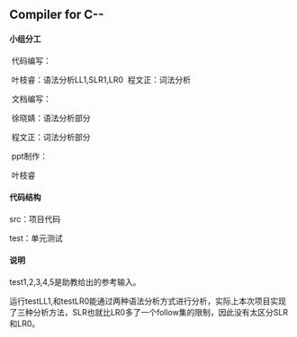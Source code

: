 ## Compiler for C--

#### 小组分工

​	代码编写：

​		叶枝睿：语法分析LL1,SLR1,LR0
​		程文正：词法分析

​	文档编写：

​		徐晓婧：语法分析部分

​		程文正：词法分析部分

​	ppt制作：

​			叶枝睿

#### 代码结构

src：项目代码

test：单元测试

#### 说明

test1,2,3,4,5是助教给出的参考输入。

运行testLL1,和testLR0能通过两种语法分析方式进行分析，实际上本次项目实现了三种分析方法，SLR也就比LR0多了一个follow集的限制，因此没有太区分SLR和LR0。

